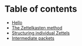 # Table of contents

* [Hello](README.md)
* [The Zettelkasten method](the-zettelkasten-method.md)
* [Structuring individual Zettels](structuring-individual-zettels.md)
* [Intermediate packets](intermediate-packets.md)

